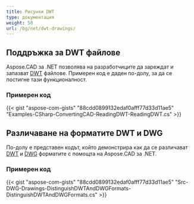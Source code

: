 ```yaml
---
title: Рисунки DWT
type: документация
weight: 50
url: /bg/net/dwt-drawings/
---
```


## **Поддръжка за DWT файлове**

Aspose.CAD за .NET позволява на разработчиците да зареждат и запазват [DWT](https://docs.fileformat.com/cad/dwt/) файлове. Примерен код е даден по-долу, за да се постигне тази функционалност.

### Примерен код

{{< gist "aspose-com-gists" "88cdd0899132edaf0afff77d33d11ae5" "Examples-CSharp-ConvertingCAD-ReadingDWT-ReadingDWT.cs" >}}

## **Различаване на форматите DWT и DWG**

По-долу е представен кодът, който демонстрира как да се различават [DWT](https://docs.fileformat.com/cad/dwt/) и [DWG](https://docs.fileformat.com/cad/dwg/) форматите с помощта на Aspose.CAD за .NET.

### Примерен код

{{< gist "aspose-com-gists" "88cdd0899132edaf0afff77d33d11ae5" "Src-DWG-Drawings-DistinguishDWTAndDWGFormats-DistinguishDWTAndDWGFormats.cs" >}}
